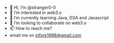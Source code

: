 - 👋 Hi, I’m @stranger0-0
- 👀 I’m interested in web3.o
- 🌱 I’m currently learning Java, DSA and Javascript
- 💞️ I’m looking to collaborate on web3.o
- 📫 How to reach me?
- email me on infork1998@gmail.com

<!---
stranger0-0/stranger0-0 is a ✨ special ✨ repository because its `README.md` (this file) appears on your GitHub profile.
You can click the Preview link to take a look at your changes.
--->
